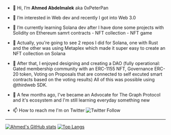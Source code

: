- 👋 Hi, I’m **Ahmed Abdelmalek** aka 0xPeterPan
- 👀 I’m interested in Web dev and recently I got into Web 3.0
- 🌱 I’m currently learning
Solana dev after I have done some projects with Solidity on Ethereum samrt contracts - NFT collection - NFT game
- 🍇 Actually, you're going to see 2 repos I did for Solana, one with Rust and the other was using Metaplex which made it super easy to create an NFT collection on Solana
- 💞️ After that, I enjoyed designing and creating a DAO (fully operational: Gated membership community with an ERC-1155 NFT, Governance ERC-20 token, Voting on Proposals that are connected to self excuted smart contracts based on the voting results)
All of this was possible using @thirdweb SDK.
- 🥑 A few months ago, I've became an Advocate for The Graph Protocol and it's ecosystem
and I'm still learning everyday something new

- 📫 How to reach me
I'm on Twitter ![Twitter Follow](https://img.shields.io/twitter/follow/PeterPanYes?label=Ahmed%20Abdelmalek&style=social)

<!---
0xPeterPan/0xPeterPan is a ✨ special ✨ repository because its `README.md` (this file) appears on your GitHub profile.
You can click the Preview link to take a look at your changes.
--->

---
[![Ahmed's GitHub stats](https://github-readme-stats.vercel.app/api?username=0xPeterPan&show_icons=true&theme=radical)](https://github.com/0xPeterPan/github-readme-stats)
[![Top Langs](https://github-readme-stats.vercel.app/api/top-langs/?username=0xPeterPan&layout=compact)](https://github.com/0xPeterPan/github-readme-stats)
